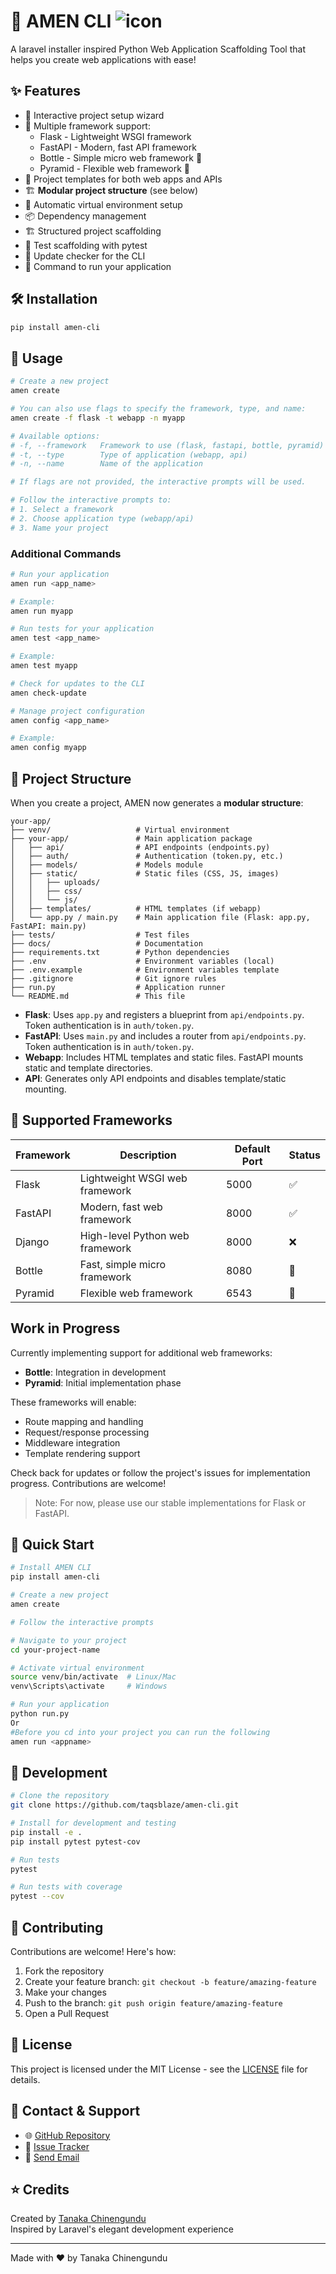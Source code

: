 # 🚀 AMEN CLI   ![icon](https://raw.githubusercontent.com/TaqsBlaze/amen-cli/refs/heads/main/image/icon.png)
A laravel installer inspired Python Web Application Scaffolding Tool that helps you create web applications with ease!

## ✨ Features

- 🎯 Interactive project setup wizard
- 🔧 Multiple framework support:
  - Flask - Lightweight WSGI framework
  - FastAPI - Modern, fast API framework
  - Bottle - Simple micro web framework 🚧
  - Pyramid - Flexible web framework 🚧
- 🎨 Project templates for both web apps and APIs
- 🏗️ **Modular project structure** (see below)
- 🔄 Automatic virtual environment setup
- 📦 Dependency management
- 🏗️ Structured project scaffolding
- 🧪 Test scaffolding with pytest
- 🔄 Update checker for the CLI
- 🚀 Command to run your application

## 🛠️ Installation

```bash
pip install amen-cli
```

## 📖 Usage

```bash
# Create a new project
amen create

# You can also use flags to specify the framework, type, and name:
amen create -f flask -t webapp -n myapp

# Available options:
# -f, --framework   Framework to use (flask, fastapi, bottle, pyramid)
# -t, --type        Type of application (webapp, api)
# -n, --name        Name of the application

# If flags are not provided, the interactive prompts will be used.

# Follow the interactive prompts to:
# 1. Select a framework
# 2. Choose application type (webapp/api)
# 3. Name your project
```

### Additional Commands

```bash
# Run your application
amen run <app_name>

# Example:
amen run myapp

# Run tests for your application
amen test <app_name>

# Example:
amen test myapp

# Check for updates to the CLI
amen check-update

# Manage project configuration
amen config <app_name>

# Example:
amen config myapp
```

## 🌟 Project Structure

When you create a project, AMEN now generates a **modular structure**:

```
your-app/
├── venv/                   # Virtual environment
├── your-app/               # Main application package
│   ├── api/                # API endpoints (endpoints.py)
│   ├── auth/               # Authentication (token.py, etc.)
│   ├── models/             # Models module
│   ├── static/             # Static files (CSS, JS, images)
│   │   ├── uploads/
│   │   ├── css/
│   │   └── js/
│   ├── templates/          # HTML templates (if webapp)
│   └── app.py / main.py    # Main application file (Flask: app.py, FastAPI: main.py)
├── tests/                  # Test files
├── docs/                   # Documentation
├── requirements.txt        # Python dependencies
├── .env                    # Environment variables (local)
├── .env.example            # Environment variables template
├── .gitignore              # Git ignore rules
├── run.py                  # Application runner
└── README.md               # This file
```

- **Flask**: Uses `app.py` and registers a blueprint from `api/endpoints.py`. Token authentication is in `auth/token.py`.
- **FastAPI**: Uses `main.py` and includes a router from `api/endpoints.py`. Token authentication is in `auth/token.py`.
- **Webapp**: Includes HTML templates and static files. FastAPI mounts static and template directories.
- **API**: Generates only API endpoints and disables template/static mounting.

## 🎯 Supported Frameworks

| Framework | Description | Default Port | Status |
|-----------|-------------|--------------|--------|
| Flask     | Lightweight WSGI web framework | 5000 | ✅ |
| FastAPI   | Modern, fast web framework      | 8000 | ✅ |
| Django    | High-level Python web framework | 8000 | ❌ |
| Bottle    | Fast, simple micro framework    | 8080 | 🚧 |
| Pyramid   | Flexible web framework          | 6543 | 🚧 |

## Work in Progress
Currently implementing support for additional web frameworks:

- **Bottle**: Integration in development
- **Pyramid**: Initial implementation phase

These frameworks will enable:
- Route mapping and handling
- Request/response processing
- Middleware integration
- Template rendering support

Check back for updates or follow the project's issues for implementation progress. Contributions are welcome!

> Note: For now, please use our stable implementations for Flask or FastAPI.

## 🚗 Quick Start

```bash
# Install AMEN CLI
pip install amen-cli

# Create a new project
amen create

# Follow the interactive prompts

# Navigate to your project
cd your-project-name

# Activate virtual environment
source venv/bin/activate  # Linux/Mac
venv\Scripts\activate     # Windows

# Run your application
python run.py
Or
#Before you cd into your project you can run the following 
amen run <appname>
```

## 🔧 Development

```bash
# Clone the repository
git clone https://github.com/taqsblaze/amen-cli.git

# Install for development and testing
pip install -e .
pip install pytest pytest-cov

# Run tests
pytest

# Run tests with coverage
pytest --cov
```

## 🤝 Contributing

Contributions are welcome! Here's how:

1. Fork the repository
2. Create your feature branch: `git checkout -b feature/amazing-feature`
3. Make your changes
4. Push to the branch: `git push origin feature/amazing-feature`
5. Open a Pull Request

## 📝 License

This project is licensed under the MIT License - see the [LICENSE](LICENSE) file for details.

## 👥 Contact & Support

- 🌐 [GitHub Repository](https://github.com/taqsblaze/amen-cli)
- 🐛 [Issue Tracker](https://github.com/taqsblaze/amen-cli/issues)
- 📧 [Send Email](mailto:tanakah30@gmail.com)

## ⭐ Credits

Created by [Tanaka Chinengundu](https://www.linkedin.com/in/taqsblaze)  
Inspired by Laravel's elegant development experience

---

Made with ❤️ by Tanaka Chinengundu
